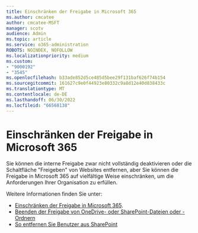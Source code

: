 ```yaml
---
title: Einschränken der Freigabe in Microsoft 365
ms.author: cmcatee
author: cmcatee-MSFT
manager: scotv
audience: Admin
ms.topic: article
ms.service: o365-administration
ROBOTS: NOINDEX, NOFOLLOW
ms.localizationpriority: medium
ms.custom:
- "9000192"
- "3545"
ms.openlocfilehash: b33ade852d5ce485d5bee29f131baf626f74b154
ms.sourcegitcommit: 161627c9e0f44923e80332c9a8d12e40d838433c
ms.translationtype: MT
ms.contentlocale: de-DE
ms.lasthandoff: 06/30/2022
ms.locfileid: "66568138"
---
```

# <a name="limit-sharing-in-microsoft-365"></a>Einschränken der Freigabe in Microsoft 365

Sie können die interne Freigabe zwar nicht vollständig deaktivieren oder die Schaltfläche "Freigeben" von Websites entfernen, aber Sie können die Freigabe in Microsoft 365 auf vielfältige Weise einschränken, um die Anforderungen Ihrer Organisation zu erfüllen. 

Weitere Informationen finden Sie unter:

- [Einschränken der Freigabe in Microsoft 365](https://docs.microsoft.com/Office365/Enterprise/microsoft-365-limit-sharing).
- [Beenden der Freigabe von OneDrive- oder SharePoint-Dateien oder -Ordnern](https://support.microsoft.com/office/stop-sharing-onedrive-or-sharepoint-files-or-folders-or-change-permissions-0a36470f-d7fe-40a0-bd74-0ac6c1e13323)
- [So entfernen Sie Benutzer aus SharePoint](https://docs.microsoft.com/sharepoint/remove-users)